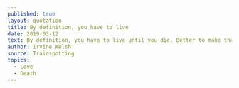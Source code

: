 ```yaml
---
published: true
layout: quotation
title: By definition, you have to live
date: 2019-03-12
text: By definition, you have to live until you die. Better to make that life as complete and enjoyable an experience as possible, in case death is shite, which I suspect it will be.
author: Irvine Welsh
source: Trainspotting
topics:
  - Love
  - Death
---
```

